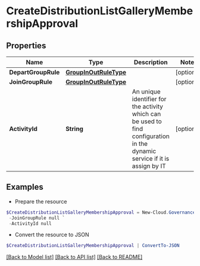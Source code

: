 # CreateDistributionListGalleryMembershipApproval
## Properties

Name | Type | Description | Notes
------------ | ------------- | ------------- | -------------
**DepartGroupRule** | [**GroupInOutRuleType**](GroupInOutRuleType.md) |  | [optional] 
**JoinGroupRule** | [**GroupInOutRuleType**](GroupInOutRuleType.md) |  | [optional] 
**ActivityId** | **String** | An unique identifier for the activity which can be used to find configuration in the dynamic service if it is assign by IT | [optional] 

## Examples

- Prepare the resource
```powershell
$CreateDistributionListGalleryMembershipApproval = New-Cloud.Governance.ClientCreateDistributionListGalleryMembershipApproval  -DepartGroupRule null `
 -JoinGroupRule null `
 -ActivityId null
```

- Convert the resource to JSON
```powershell
$CreateDistributionListGalleryMembershipApproval | ConvertTo-JSON
```

[[Back to Model list]](../README.md#documentation-for-models) [[Back to API list]](../README.md#documentation-for-api-endpoints) [[Back to README]](../README.md)

